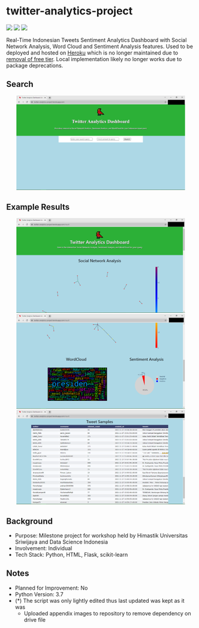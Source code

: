 # twitter-analytics-project
<img src="https://img.shields.io/badge/Language-English-D5AE22"> <img src="https://img.shields.io/badge/Last Update-27/11/2021*-0A7BBC"> <img src="https://img.shields.io/badge/Status-Not Tested-D7624B">

Real-Time Indonesian Tweets Sentiment Analytics Dashboard with Social Network Analysis, Word Cloud and Sentiment Analysis features. Used to be deployed and hosted on [Heroku](https://twitter-analytics-project.herokuapp.com) which is no longer maintained due to [removal of free tier](https://devcenter.heroku.com/changelog-items/2461). Local implementation likely no longer works due to package deprecations.

## Search
<p align="center">
    <img src="appendix/search - After.png" width="450" alt="Search">
</p>

## Example Results
<p align="center">
    <img src="appendix/out1 - After.png" width="450" alt="Out1">
    <img src="appendix/out2 - After.png" width="450" alt="Out1">
    <img src="appendix/out3 - After.png" width="450" alt="Out1">
</p>

## Background
- Purpose: Milestone project for workshop held by Himastik Universitas Sriwijaya and Data Science Indonesia
- Involvement: Individual
- Tech Stack: Python, HTML, Flask, scikit-learn

## Notes
- Planned for Improvement: No
- Python Version: 3.7
- (*) The script was only lightly edited thus last updated was kept as it was
    - Uploaded appendix images to repository to remove dependency on drive file
